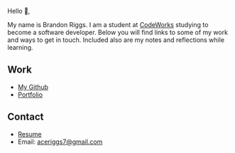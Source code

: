 Hello 👋, 

My name is Brandon Riggs. I am a student at [CodeWorks](https://boisecodeworks.com) studying to become a software developer. Below you will find links to some of my work and ways to get in touch. Included also are my notes and reflections while learning. 

## Work

* [My Github](https://github.com/BrandonRiggs-0104)
* [Portfolio](https://BrandonRiggs-0104.github.io/)

## Contact

* [Resume](https://BrandonRiggs-0104.github.io/resume)
* Email: aceriggs7@gmail.com
